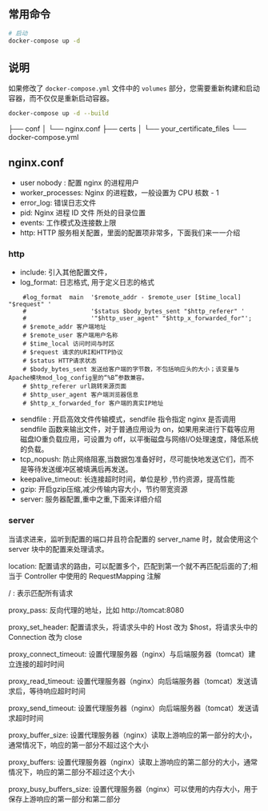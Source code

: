 ## 常用命令

```bash
# 启动
docker-compose up -d
```

## 说明

如果修改了 `docker-compose.yml` 文件中的 `volumes` 部分，您需要重新构建和启动容器，而不仅仅是重新启动容器。

```bash
docker-compose up -d --build
```

├── conf
│ └── nginx.conf
├── certs
│ └── your_certificate_files
└── docker-compose.yml

## nginx.conf

* user nobody : 配置 nginx 的进程用户
* worker_processes: Nginx 的进程数，一般设置为 CPU 核数 - 1
* error_log: 错误日志文件
* pid: Nginx 进程 ID 文件 所处的目录位置
* events: 工作模式及连接数上限
* http: HTTP 服务相关配置，里面的配置项非常多，下面我们来一一介绍

### http

* include: 引入其他配置文件，
* log_format: 日志格式, 用于定义日志的格式

```text
    #log_format  main  '$remote_addr - $remote_user [$time_local] "$request" '
    #                  '$status $body_bytes_sent "$http_referer" '
    #                  '"$http_user_agent" "$http_x_forwarded_for"';
    # $remote_addr 客户端地址
    # $remote_user 客户端用户名称
    # $time_local 访问时间与时区
    # $request 请求的URI和HTTP协议
    # $status HTTP请求状态
    # $body_bytes_sent 发送给客户端的字节数，不包括响应头的大小；该变量与Apache模块mod_log_config里的“%B”参数兼容。
    # $http_referer url跳转来源页面
    # $http_user_agent 客户端浏览器信息
    # $http_x_forwarded_for 客户端的真实IP地址
```

* sendfile : 开启高效文件传输模式，sendfile 指令指定 nginx 是否调用 sendfile 函数来输出文件，对于普通应用设为
  on，如果用来进行下载等应用磁盘IO重负载应用，可设置为 off，以平衡磁盘与网络I/O处理速度，降低系统的负载。
* tcp_nopush: 防止网络阻塞,当数据包准备好时，尽可能快地发送它们，而不是等待发送缓冲区被填满后再发送。
* keepalive_timeout: 长连接超时时间，单位是秒 ,节约资源，提高性能
* gzip: 开启gzip压缩,减少传输内容大小，节约带宽资源
* server: 服务器配置,重中之重,下面来详细介绍

### server
当请求进来，监听到配置的端口并且符合配置的 server_name 时，就会使用这个 server 块中的配置来处理请求。

location: 配置请求的路由，可以配置多个，匹配到第一个就不再匹配后面的了;相当于 Controller 中使用的 RequestMapping 注解

/ : 表示匹配所有请求

proxy_pass: 反向代理的地址，比如 http://tomcat:8080

proxy_set_header: 配置请求头，将请求头中的 Host 改为 $host，将请求头中的 Connection 改为 close

proxy_connect_timeout: 设置代理服务器（nginx）与后端服务器（tomcat）建立连接的超时时间

proxy_read_timeout: 设置代理服务器（nginx）向后端服务器（tomcat）发送请求后，等待响应超时时间

proxy_send_timeout: 设置代理服务器（nginx）向后端服务器（tomcat）发送请求超时时间

proxy_buffer_size: 设置代理服务器（nginx）读取上游响应的第一部分的大小，通常情况下，响应的第一部分不超过这个大小

proxy_buffers: 设置代理服务器（nginx）读取上游响应的第二部分的大小，通常情况下，响应的第二部分不超过这个大小

proxy_busy_buffers_size: 设置代理服务器（nginx）可以使用的内存大小，用于保存上游响应的第一部分和第二部分



